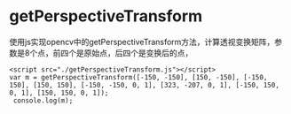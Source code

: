 # getPerspectiveTransform
使用js实现opencv中的getPerspectiveTransform方法，计算透视变换矩阵，参数是8个点，前四个是原始点，后四个是变换后的点，

```
<script src="./getPerspectiveTransform.js"></script>
var m = getPerspectiveTransform([-150, -150], [150, -150], [-150, 150], [150, 150], [-150, -150, 0, 1], [323, -207, 0, 1], [-150, 150, 0, 1], [150, 150, 0, 1]);
 console.log(m);
```
